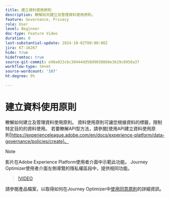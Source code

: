 ```yaml
---
title: 建立資料使用原則
description: 瞭解如何建立及管理資料使用原則。
feature: Governance, Privacy
role: User
level: Beginner
doc-type: Feature Video
duration: 0
last-substantial-update: 2024-10-02T00:00:00Z
jira: KT-16267
hide: true
hidefromtoc: true
source-git-commit: e98a023c6c30444dd58d9030868e3619c0958a37
workflow-type: tm+mt
source-wordcount: '107'
ht-degree: 0%

---
```



# 建立資料使用原則

瞭解如何建立及管理資料使用原則。 資料使用原則可讓您根據資料的標籤，限制特定目的的資料使用。 若要瞭解API型方法，請參閱[使用API建立資料使用原則|https://experienceleague.adobe.com/en/docs/experience-platform/data-governance/policies/create]。

>[!NOTE]
>
>影片在Adobe Experience Platform使用者介面中示範此功能。 Journey Optimizer使用者介面左側導覽的隱私權區段中，提供相同功能。

>[!VIDEO](https://video.tv.adobe.com/v/32977/?learn=on)

請參閱產品檔案，以取得如何在Journey Optimizer中[使用同意原則](https://experienceleague.adobe.com/en/docs/journey-optimizer/using/privacy/consent/consent-restricted)的詳細資訊。
